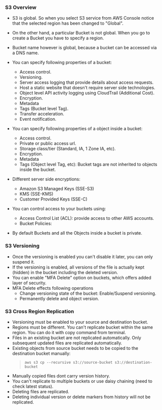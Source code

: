 ### S3 Overview ###
- S3 is global. So when you select S3 service from AWS Console notice that the selected region has been changed to "Global".
- On the other hand, a particular Bucket is not global. When you go to create a Bucket you have to specify a region.
- Bucket name however is global, because a bucket can be accessed via a DNS name.

- You can specify following properties of a bucket:
    - Access control.
    - Versioning.
    - Server access logging that provide details about access requests.
    - Host a static website that doesn't require server side technologies.
    - Object level API activity logging using CloudTrail (Additional Cost).
    - Encryption.
    - Metadata
    - Tags (Bucket level Tag).
    - Transfer acceleration.
    - Event notification.

- You can specify following properties of a object inside a bucket:
    - Access control.
    - Private or public access url.
    - Storage class/tier (Standard, IA, 1 Zone IA, etc).
    - Encryption.
    - Metadata
    - Tags (Object level Tag, etc): Bucket tags are not inherited to objects inside the bucket.

- Different server side encryptions:
    - Amazon S3 Managed Keys (SSE-S3)
    - KMS (SSE-KMS)
    - Customer Provided Keys (SSE-C)

- You can control access to your buckets using:
    - Access Control List (ACL): provide access to other AWS accounts.
    - Bucket Policies:

* By default Buckets and all the Objects inside a bucket is private.


### S3 Versioning ###
- Once the versioning is enabled you can't disable it later, you can only suspend it.
- If the versioning is enabled, all versions of the file is actually kept (hidden) in the bucket including the deleted version.
- You can enable "MFA Delete" option on buckets, which offers added layer of security.
- MFA Delete effects following operations
    - Change versioning state of the bucket: Enable/Suspend versioning.
    - Permanently delete and object version.


### S3 Cross Region Replication ###
- Versioning must be enabled to your source and destination bucket.
- Regions must be different. You can't replicate bucket within the same region. You can do it with copy command from terminal.
- Files in an existing bucket are not replicated automatically. Only subsequent updated files are replicated automatically.
- Existing objects from source bucket needs to be copied to the destination bucket manually:
    > ``` aws s3 cp --recursive s3://source-bucket s3://destination-bucket ```
- Manually copied files dont carry version history.
- You can't replicate to multiple buckets or use daisy chaining (need to check latest status).
- Deleting files are replicated.
- Deleting individual version or delete markers from history will not be replicated.
